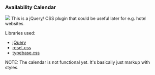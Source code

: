 ### Availability Calendar
![](http://i.imgur.com/nNw4PTn.png)
This is a jQuery/ CSS plugin that could be useful later for e.g. hotel websites.

Libraries used:
- [jQuery](http://code.jquery.com/jquery-1.11.1.min.js)
- [reset.css](http://meyerweb.com/eric/tools/css/reset/)
- [typebase.css](https://raw.githubusercontent.com/devinhunt/typebase.css/master/typebase.css)

NOTE:
The calendar is not functional yet. It's basically just markup with styles.
